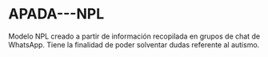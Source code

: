 # APADA---NPL
Modelo NPL creado a partir de información recopilada en grupos de chat de WhatsApp. Tiene la finalidad de poder solventar dudas referente al autismo.
